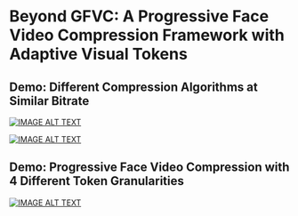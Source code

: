 # Beyond GFVC: A Progressive Face Video Compression Framework with Adaptive Visual Tokens

## Demo: Different Compression Algorithms at Similar Bitrate 

[![IMAGE ALT TEXT](https://github.com/user-attachments/assets/3a3afb51-a84c-4822-995b-48ab553295b7)](https://github.com/user-attachments/assets/3a3afb51-a84c-4822-995b-48ab553295b7)

[![IMAGE ALT TEXT](https://github.com/user-attachments/assets/1f2eca64-2425-4a87-b74d-1fa6ce09cea3)](https://github.com/user-attachments/assets/1f2eca64-2425-4a87-b74d-1fa6ce09cea3)

## Demo: Progressive Face Video Compression with 4 Different Token Granularities

[![IMAGE ALT TEXT](https://github.com/user-attachments/assets/49add81a-e595-46fd-822e-5f34b62b2fcd)](https://github.com/user-attachments/assets/49add81a-e595-46fd-822e-5f34b62b2fcd)








